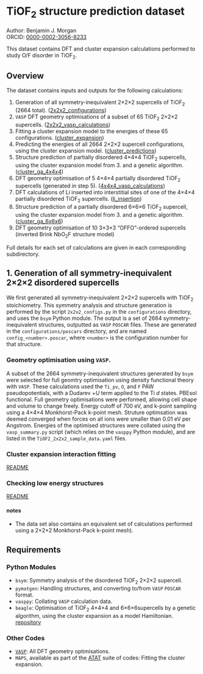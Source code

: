 # TiOF<sub>2</sub> structure prediction dataset

Author: Benjamin J. Morgan  
ORCID: [0000-0002-3056-8233](https://orcid.org/0000-0002-3056-8233)
 
This dataset contains DFT and cluster expansion calculations performed to study O/F disorder in TiOF<sub>2</sub>.

## Overview
The dataset contains inputs and outputs for the following calculations:
1. Generation of all symmetry-inequivalent 2&times;2&times;2 supercells of TiOF<sub>2</sub> (2664 total). ([2x2x2_configurations](2x2x2_configurations))
2. `VASP` DFT geometry optimisations of a subset of 65 TiOF<sub>2</sub> 2&times;2&times;2 supercells. ([2x2x2_vasp_calculations](2x2x2_vasp_calculations))
3. Fitting a cluster expansion model to the energies of these 65 configurations. ([cluster_expansion](cluster_expansion))
4. Predicting the energies of all 2664 2&times;2&times;2 supercell configurations, using the cluster expansion model. ([cluster_predictions](cluster_predictions))
5. Structure prediction of partially disordered 4&times;4&times;4 TiOF<sub>2</sub> supercells, using the cluster expansion model from 3. and a genetic algorithm. ([cluster_ga_4x4x4](cluster_ga_4x4x4))
6. DFT geometry optimisation of 5 4&times;4&times;4 partially disordered TiOF<sub>2</sub> supercells (generated in step 5). ([4x4x4_vasp_calculations](4x4x4_vasp_calculations))
7. DFT calculations of Li inserted into interstitial sites of one of the 4&times;4&times;4 partially disordered TiOF<sub>2</sub> supercells. ([li_insertion](li_insertion))  
8. Structure prediction of a partially disordered 6&times;6&times;6 TiOF<sub>2</sub> supercell, using the cluster expansion model from 3. and a genetic algorithm. ([cluster_ga_6x6x6](cluster_ga_6x6x6))
9. DFT geometry optimisation of 10 3&times;3&times;3 &ldquo;OFFO&rdquo;-ordered supercells (inverted Brink NbO<sub>2</sub>F structure model)

Full details for each set of calculations are given in each corresponding subdirectory.

## 1. Generation of all symmetry-inequivalent 2&times;2&times;2 disordered supercells
We first generated all symmetry-inequivalent 2&times;2&times;2 supercells with TiOF<sub>2</sub> stoichiometry. This symmetry analysis and structure generation is performed by the script `2x2x2_configs.py` in the `configurations` directory, and uses the `bsym` Python module. The output is a set of 2664 symmetry-inequivalent structures, outputted as `VASP` `POSCAR` files. These are generated in the `configurations/poscars` directory, and are named `config_<number>.poscar`, where `<number>` is the configuration number for that structure.

### Geometry optimisation using `VASP`.
 
A subset of the 2664 symmetry-inequivalent structures generated by `bsym` were selected for full geomtry optimisation using density functional theory with `VASP`. These calculations used the `Ti_pv`, `O`, and `F` PAW pseudopotentials, with a Dudarev $+U$ term applied to the Ti $d$ states. PBEsol functional. Full geometry optimisations were performed, allowing cell shape and volume to change freely. Energy cutoff of 700 eV, and k-point sampling using a 4&times;4&times;4 Monkhorst-Pack k-point mesh. Struture optimsation was deemed converged when forces on all ions were smaller than 0.01 eV per Angstrom. Energies of the optimised structures were collated using the `vasp_summary.py` script (which relies on the `vasppy` Python module), and are listed in the `TiOF2_2x2x2_sample_data.yaml` files.

### Cluster expansion interaction fitting
[README](cluster_expansion/README.md)

### Checking low energy structures
[README](cluster_predictions/README.md)

#### notes
- The data set also contains an equivalent set of calculations performed using a 2&times;2&times;2 Monkhorst-Pack k-point mesh).

## Requirements

### Python Modules

- `bsym`: Symmetry analysis of the disordered TiOF<sub>2</sub> 2&times;2&times;2 supercell.
- `pymatgen`: Handling structures, and converting to/from `VASP` `POSCAR` format.
- `vasppy`: Collating `VASP` calculation data.
- `beagle`: Optimisation of TiOF<sub>2</sub> 4&times;4&times;4 and 6&times;6&times;6supercells by a genetic algorithm, using the cluster expansion as a model Hamiltonian. [repository](https://github.com/bjmorgan/beagle)

### Other Codes

- [`VASP`](http://vasp.at/): All DFT geometry optimisations.
- `MAPS`, available as part of the [ATAT](https://www.brown.edu/Departments/Engineering/Labs/avdw/atat/) suite of codes: Fitting the cluster expansion.
 
